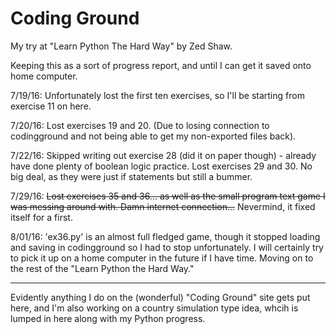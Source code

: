# Coding Ground
My try at "Learn Python The Hard Way" by Zed Shaw.

Keeping this as a sort of progress report, and until I can get it saved onto home computer.

7/19/16: Unfortunately lost the first ten exercises, so I'll be starting from exercise 11 on here.

7/20/16: Lost exercises 19 and 20. (Due to losing connection to codingground and not being able to get my non-exported files back).

7/22/16: Skipped writing out exercise 28 (did it on paper though) - already have done plenty of boolean logic practice. 
	Lost exercises 29 and 30. No big deal, as they were just if statements but still a bummer.

7/29/16: <strike>Lost exercises 35 and 36... as well as the small program text game I was messing around with. Damn internet connection...</strike> Nevermind, it fixed itself for a first.

8/01/16: 'ex36.py' is an almost full fledged game, though it stopped loading and saving in codingground so I had to stop unfortunately. I will certainly try to pick it up on a home computer in the future if I have time. Moving on to the rest of the "Learn Python the Hard Way."

---

Evidently anything I do on the (wonderful) "Coding Ground" site gets put here, and I'm also working on a country simulation type idea, whcih is lumped in here along with my Python progress.

